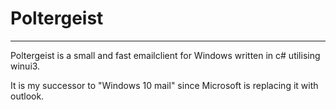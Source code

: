 # Poltergeist
----
Poltergeist is a small and fast emailclient for Windows written in c# utilising winui3.


It is my successor to "Windows 10 mail" since Microsoft is replacing it with outlook.
